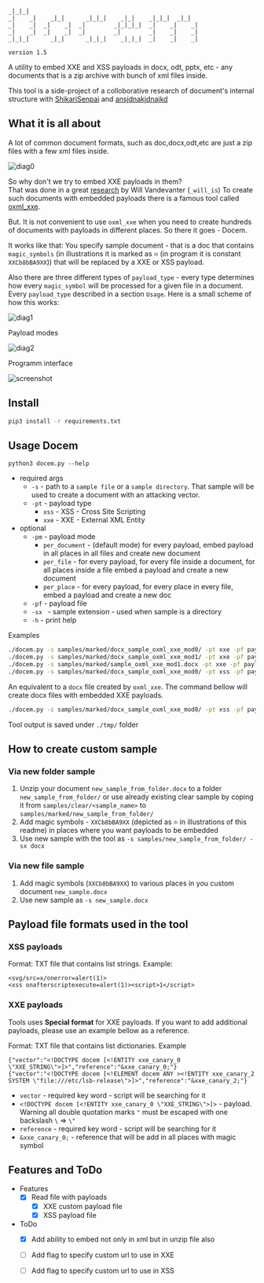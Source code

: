 
```
_|_|_|                                                  
_|    _|    _|_|      _|_|_|    _|_|    _|_|_|  _|_|    
_|    _|  _|    _|  _|        _|_|_|_|  _|    _|    _|  
_|    _|  _|    _|  _|        _|        _|    _|    _|  
_|_|_|      _|_|      _|_|_|    _|_|_|  _|    _|    _|

version 1.5
```


A utility to embed XXE and XSS payloads in docx, odt, pptx, etc - any documents that is a zip archive with bunch of xml files inside.

This tool is a side-project of a colloborative research of document's internal structure with [ShikariSenpai](https://twitter.com/ShikariSenpai) and [ansjdnakjdnajkd](https://twitter.com/ansjdnakjdnajkd) 


## What it is all about

A lot of common document formats, such as doc,docx,odt,etc are just a zip files with a few xml files inside.

![diag0](pics/diag0.png "diag0")

So why don't we try to embed XXE payloads in them?  
That was done in a great [research](http://oxmlxxe.github.io/reveal.js/slides.html#/) by Will Vandevanter (`_will_is`)
To create such documents with embedded payloads there is a famous tool called [oxml_xxe](https://github.com/BuffaloWill/oxml_xxe). 

But. It is not convenient to use `oxml_xxe` when you need to create hundreds of documents with payloads in different places.
So there it goes - Docem.

It works like that: You specify sample document - that is a doc that contains `magic_symbols` (in illustrations it is marked as `፨` (in program it is constant `XXCb8bBA9XX`)) that will be replaced by a XXE or XSS payload.

Also there are three different types of `payload_type` - every type determines how every `magic_symbol` will be processed for a given file in a document.
Every `payload_type` described in a section `Usage`.
Here is a small scheme of how this works:

![diag1](pics/diag1.png "diag1")

Payload modes

![diag2](pics/diag2.png "diag1")

Programm interface

![screenshot](pics/screenshot.png "screenshot")


## Install 

```bash
pip3 install -r requirements.txt
```

## Usage Docem

```
python3 docem.py --help
```


- required args
	- `-s` - path to a `sample file` or a `sample directory`. That sample will be used to create a document with an attacking vector.
	- `-pt` - payload type
		- `xss` - XSS - Cross Site Scripting 
		- `xxe` - XXE - External XML Entity 
- optional
	- `-pm` - payload mode
		- `per_document` - (default mode) for every payload, embed payload in all places in all files and create new document
		- `per_file` - for every payload, for every file inside a document, for all places inside a file embed a payload and create a new document
		- `per_place` - for every payload, for every place in every file, embed a payload and create a new doc
	- `-pf` - payload file
	- `-sx ` - sample extension - used when sample is a directory
	- `-h` - print help

Examples 
```bash
./docem.py -s samples/marked/docx_sample_oxml_xxe_mod0/ -pt xxe -pf payloads/xxe_special_6.txt -pm per_document -sx docx
./docem.py -s samples/marked/docx_sample_oxml_xxe_mod1/ -pt xxe -pf payloads/xxe_special_1.txt -pm per_file -sx docx
./docem.py -s samples/marked/sample_oxml_xxe_mod1.docx -pt xxe -pf payloads/xxe_special_2.txt -pm per_place
./docem.py -s samples/marked/docx_sample_oxml_xxe_mod0/ -pt xss -pf payloads/xss_tiny.txt -pm per_place -sx docx
```

An equivalent to a `docx` file created by `oxml_xxe`. The command bellow will create docx files with embedded XXE payloads.
```bash
./docem.py -s samples/marked/docx_sample_oxml_xxe_mod0/ -pt xss -pf payloads/xxe_special_6.txt -pm per_document -sx docx
```

Tool output is saved under `./tmp/` folder


## How to create custom sample


### Via new folder sample


1. Unzip your document `new_sample_from_folder.docx` to a folder `new_sample_from_folder/` or use already existing clear sample by coping it from `samples/clear/<sample_name>` to `samples/marked/new_sample_from_folder/`
2. Add magic symbols - `XXCb8bBA9XX` (depicted as `፨` in illustrations of this readme) in places where you want payloads to be embedded
3. Use new sample with the tool as `-s samples/new_sample_from_folder/ -sx docx`


### Via new file sample

1. Add magic symbols (`XXCb8bBA9XX`) to various places in you custom document `new_sample.docx` 
2. Use new sample as `-s new_sample.docx`


## Payload file formats used in the tool

### XSS payloads

Format: TXT file that contains list strings. Example:
```
<svg/src=x/onerror=alert(1)>
<xss onafterscriptexecute=alert(1)><script>1</script>
```

### XXE payloads

Tools uses **Special format** for XXE payloads. If you want to add additional payloads, please use an example bellow as a reference.

Format: TXT file that contains list dictionaries. Example


```
{"vector":"<!DOCTYPE docem [<!ENTITY xxe_canary_0 \"XXE_STRING\">]>","reference":"&xxe_canary_0;"}
{"vector":"<!DOCTYPE docem [<!ELEMENT docem ANY ><!ENTITY xxe_canary_2 SYSTEM \"file:///etc/lsb-release\">]>","reference":"&xxe_canary_2;"}
```

- `vector` - required key word - script will be searching for it 
- `<!DOCTYPE docem [<!ENTITY xxe_canary_0 \"XXE_STRING\">]>` - payload. Warning all double quotation marks `"` must be escaped with one backslash `\` => `\"`
- `reference` - required key word - script will be searching for it 
- `&xxe_canary_0;` - reference that will be add in all places with magic symbol 


## Features and ToDo

- Features
	- [x] Read file with payloads
		- [x] XXE custom payload file
		- [x] XSS payload file
- ToDo
	- [x] Add ability to embed not only in xml but in unzip file also
	- [ ] Add flag to specify custom url to use in XXE
	- [ ] Add flag to specify custom url to use in XSS

